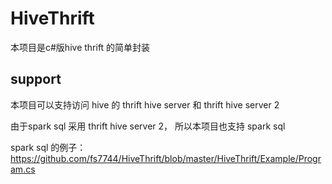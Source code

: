 # HiveThrift

本项目是c#版hive thrift 的简单封装

## support 

本项目可以支持访问 hive 的 thrift hive server 和 thrift hive server 2

由于spark sql 采用 thrift hive server 2， 所以本项目也支持 spark sql 

spark sql 的例子：https://github.com/fs7744/HiveThrift/blob/master/HiveThrift/Example/Program.cs

